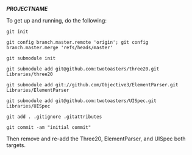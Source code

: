 **___PROJECTNAME___**

To get up and running, do the following:

`git init`

`git config branch.master.remote 'origin'; git config branch.master.merge 'refs/heads/master'`

`git submodule init`

`git submodule add git@github.com:twotoasters/three20.git Libraries/three20`

`git submodule add git://github.com/Objective3/ElementParser.git Libraries/ElementParser`

`git submodule add git@github.com:twotoasters/UISpec.git Libraries/UISpec`

`git add . .gitignore .gitattributes`

`git commit -am "initial commit"`

Then remove and re-add the Three20, ElementParser, and UISpec both targets.
